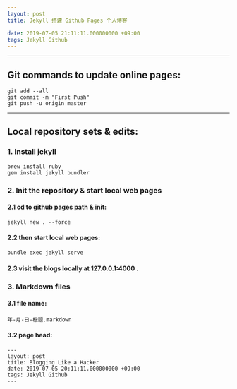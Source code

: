 ```yaml
---
layout: post
title: Jekyll 搭建 Github Pages 个人博客

date: 2019-07-05 21:11:11.000000000 +09:00
tags: Jekyll Github 
---
```


***
## Git commands to update online pages:


```
git add --all
git commit -m "First Push"
git push -u origin master
```

***
## Local repository sets & edits:

### 1. Install jekyll
```
brew install ruby
gem install jekyll bundler
```

### 2. Init the repository & start local web pages

#### 2.1 cd to github pages path & init:
```
jekyll new . --force
```
#### 2.2 then start local web pages:
```
bundle exec jekyll serve
```
#### 2.3 visit the blogs locally at 127.0.0.1:4000 .

### 3. Markdown files 
#### 3.1 file name:
```
年-月-日-标题.markdown
```
#### 3.2 page head:
```
---
layout: post
title: Blogging Like a Hacker
date: 2019-07-05 20:11:11.000000000 +09:00
tags: Jekyll Github 
---
```
